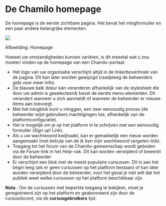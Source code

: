 # De Chamilo homepage

De homepage is de eerste zichtbare pagina. Het bevat het inlogformulier en een paar andere belangrijke elementen.

![](../.gitbook/assets/images269%20%283%29.png)

Afbeelding: Homepage

Hoewel uw omstandigheden kunnen variëren, is dit meestal wat u zou moeten vinden op de homepage van een Chamilo-portaal:

* Het logo van uw organisatie verschijnt altijd in de linkerbovenhoek van de pagina. Dit kan later worden gewijzigd \(raadpleeg de beheerders gids voor meer info\).
* De blauwe balk \(kleur kan veranderen afhankelijk van de stylesheet die door uw admin is geselecteerd\) bevat de eerste menu-elementen. Dit verandert wanneer u zich aanmeldt of wanneer de beheerder er nieuwe items aan toevoegt.
* Met het inlogblok kunt u inloggen, een zeer eenvoudig proces \(de beheerder wijst gebruikers machtigingen toe, afhankelijk van de platformconfiguratie\).
* Het is mogelijk om je op het platform in te schrijven met een eenvoudig formulier \(_Sign up!_ Link\).
* Als u uw wachtwoord kwijtraakt, kan er gemakkelijk een nieuw worden aangemaakt \(met behulp van de _Ik ben mijn wachtwoord vergeten_-link\).
* Toegang tot het forum van de Chamilo-gemeenschap wordt geboden via de _Forum_-link in het _Help_-vak. Dit kan worden verwijderd of bewerkt door de beheerder
* Er verschijnt een blok met de meest populaire cursussen. Dit is aan het begin leeg \(als er geen cursussen op het platform bestaan\) of kan later worden verwijderd door de beheerder, voor het geval je niet wilt dat het publiek weet welke cursussen op het platform beschikbaar zijn.

**Nota** : Om de cursussen met beperkte toegang te bekijken, moet je geregistreerd zijn op het platform en geabonneerd zijn door de cursusdocent, via de **cursusgebruikers** lijst.

